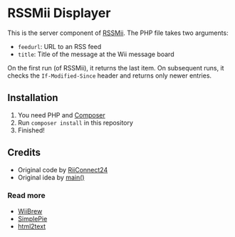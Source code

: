 RSSMii Displayer
================
This is the server component of [RSSMii](https://github.com/WiiDatabase/RSSMii). The PHP file takes two arguments:
* `feedurl`: URL to an RSS feed
* `title`: Title of the message at the Wii message board

On the first run (of RSSMii), it returns the last item. On subsequent runs, it checks the `If-Modified-Since` header and returns only newer entries.

## Installation
1. You need PHP and [Composer](https://getcomposer.org/)
2. Run `composer install` in this repository
3. Finished!

## Credits
* Original code by [RiiConnect24](https://github.com/RiiConnect24/rssmii)
* Original idea by [main()](https://github.com/Gamer125/rssmii)

### Read more
* [WiiBrew](https://wiibrew.org/wiki/WiiConnect24#Mail_headers)
* [SimplePie](https://simplepie.org/)
* [html2text](https://github.com/soundasleep/html2text)
